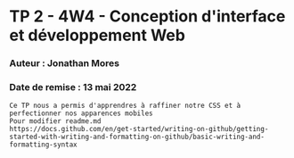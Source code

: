 # TP 2 - 4W4 - Conception d'interface et développement Web
### Auteur : Jonathan Mores
### Date de remise : 13 mai 2022

```
Ce TP nous a permis d'apprendres à raffiner notre CSS et à perfectionner nos apparences mobiles
Pour modifier readme.md
https://docs.github.com/en/get-started/writing-on-github/getting-started-with-writing-and-formatting-on-github/basic-writing-and-formatting-syntax
